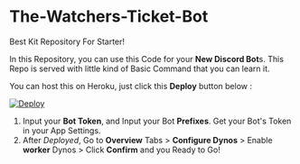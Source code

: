 # The-Watchers-Ticket-Bot
Best Kit Repository For Starter!

In this Repository, you can use this Code for your **New Discord Bot**s.
This Repo is served with little kind of Basic Command that you can learn it.

You can host this on Heroku, just click this **Deploy** button below :


<a href="https://heroku.com/deploy?template=https://github.com/GrimDesignsFiveM/The-Watchers-Ticket-Bot/tree/master">
  <img src="https://www.herokucdn.com/deploy/button.svg" alt="Deploy">
</a>


1. Input your **Bot Token**, and Input your Bot **Prefixes**. Get your Bot's Token in your App Settings.
2. After *Deployed*, Go to **Overview** Tabs >  **Configure Dynos** > Enable **worker** Dynos > Click **Confirm**
and you Ready to Go!
